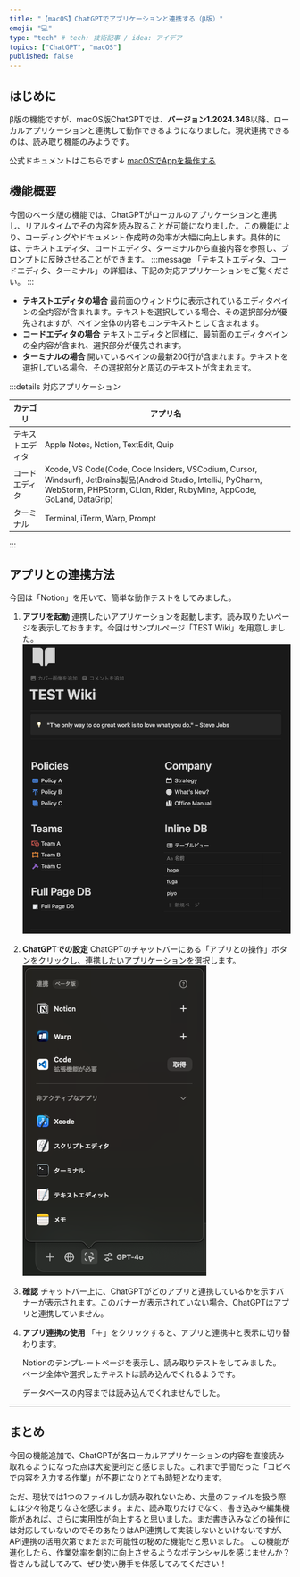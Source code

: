 ```yaml
---
title: "【macOS】ChatGPTでアプリケーションと連携する（β版）"
emoji: "💻"
type: "tech" # tech: 技術記事 / idea: アイデア
topics: ["ChatGPT", "macOS"]
published: false
---
```


## はじめに
β版の機能ですが、macOS版ChatGPTでは、**バージョン1.2024.346**以降、ローカルアプリケーションと連携して動作できるようになりました。現状連携できるのは、読み取り機能のみようです。

公式ドキュメントはこちらです↓
[macOSでAppを操作する](https://help.openai.com/en/articles/10119604-work-with-apps-on-macos#h_cf4f82864f)

## 機能概要
今回のベータ版の機能では、ChatGPTがローカルのアプリケーションと連携し、リアルタイムでその内容を読み取ることが可能になりました。この機能により、コーディングやドキュメント作成時の効率が大幅に向上します。具体的には、テキストエディタ、コードエディタ、ターミナルから直接内容を参照し、プロンプトに反映させることができます。
:::message
「テキストエディタ、コードエディタ、ターミナル」の詳細は、下記の対応アプリケーションをご覧ください。
:::
- **テキストエディタの場合**
  最前面のウィンドウに表示されているエディタペインの全内容が含まれます。テキストを選択している場合、その選択部分が優先されますが、ペイン全体の内容もコンテキストとして含まれます。
- **コードエディタの場合**
  テキストエディタと同様に、最前面のエディタペインの全内容が含まれ、選択部分が優先されます。
- **ターミナルの場合**
  開いているペインの最新200行が含まれます。テキストを選択している場合、その選択部分と周辺のテキストが含まれます。

:::details 対応アプリケーション

| カテゴリ | アプリ名 |
| --- | --- |
| テキストエディタ | Apple Notes, Notion, TextEdit, Quip |
| コードエディタ | Xcode, VS Code(Code, Code Insiders, VSCodium, Cursor, Windsurf), JetBrains製品(Android Studio, IntelliJ, PyCharm, WebStorm, PHPStorm, CLion, Rider, RubyMine, AppCode, GoLand, DataGrip) |
| ターミナル | Terminal, iTerm, Warp, Prompt |
:::

## アプリとの連携方法
今回は「Notion」を用いて、簡単な動作テストをしてみました。

1. **アプリを起動**
   連携したいアプリケーションを起動します。読み取りたいページを表示しておきます。今回はサンプルページ「TEST Wiki」を用意しました。
   ![](/images/macOS-ChatGPT/Zenn_macOS-Chatgpt_Notion-wiki_rev.png)

2. **ChatGPTでの設定**
   ChatGPTのチャットバーにある「アプリとの操作」ボタンをクリックし、連携したいアプリケーションを選択します。
   ![](/images/macOS-ChatGPT/Zenn_macOS-Chatgpt_list-apps.png)

3. **確認**
   チャットバー上に、ChatGPTがどのアプリと連携しているかを示すバナーが表示されます。このバナーが表示されていない場合、ChatGPTはアプリと連携していません。

4. **アプリ連携の使用**
   「＋」をクリックすると、アプリと連携中と表示に切り替わります。

   Notionのテンプレートページを表示し、読み取りテストをしてみました。
   ページ全体や選択したテキストは読み込んでくれるようです。

   データベースの内容までは読み込んでくれませんでした。


---
## まとめ
今回の機能追加で、ChatGPTが各ローカルアプリケーションの内容を直接読み取れるようになった点は大変便利だと感じました。これまで手間だった「コピペで内容を入力する作業」が不要になりとても時短となります。

ただ、現状では1つのファイルしか読み取れないため、大量のファイルを扱う際には少々物足りなさを感じます。また、読み取りだけでなく、書き込みや編集機能があれば、さらに実用性が向上すると思いました。まだ書き込みなどの操作には対応していないのでそのあたりはAPI連携して実装しないといけないですが、API連携の活用次第でまだまだ可能性の秘めた機能だと思いました。
この機能が進化したら、作業効率を劇的に向上させるようなポテンシャルを感じませんか？皆さんも試してみて、ぜひ使い勝手を体感してみてください！
